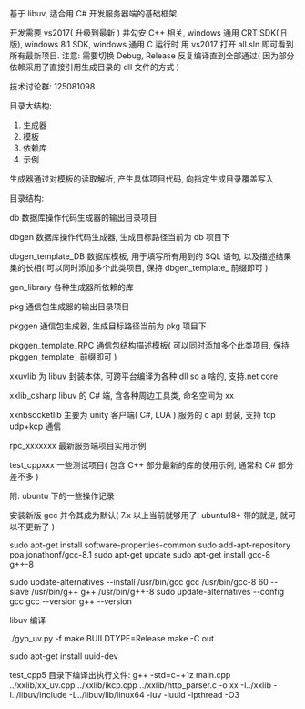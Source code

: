 ﻿基于 libuv, 适合用 C# 开发服务器端的基础框架

开发需要 vs2017( 升级到最新 ) 并勾安 C++ 相关, windows 通用 CRT SDK(旧版), windows 8.1 SDK, windows 通用  C 运行时
用 vs2017 打开 all.sln 即可看到所有最新项目.
注意: 需要切换 Debug, Release 反复编译直到全部通过( 因为部分依赖采用了直接引用生成目录的 dll 文件的方式 )

技术讨论群: 125081098


目录大结构:
1. 生成器
2. 模板
3. 依赖库
4. 示例

生成器通过对模板的读取解析, 产生具体项目代码, 向指定生成目录覆盖写入

目录结构:

db
数据库操作代码生成器的输出目录项目

dbgen
数据库操作代码生成器, 生成目标路径当前为 db 项目下

dbgen_template_DB
数据库模板, 用于填写所有用到的 SQL 语句, 以及描述结果集的长相( 可以同时添加多个此类项目, 保持 dbgen_template_ 前缀即可 )

gen_library
各种生成器所依赖的库

pkg
通信包生成器的输出目录项目

pkggen
通信包生成器, 生成目标路径当前为 pkg 项目下

pkggen_template_RPC
通信包结构描述模板( 可以同时添加多个此类项目, 保持 pkggen_template_ 前缀即可 )

xxuvlib
为 libuv 封装本体, 可跨平台编译为各种 dll so a 啥的, 支持.net core

xxlib_csharp
libuv 的 C# 端, 含各种周边工具类, 命名空间为 xx

xxnbsocketlib
主要为 unity 客户端( C#, LUA ) 服务的 c api 封装, 支持 tcp  udp+kcp  通信

rpc_xxxxxxx
最新服务端项目实用示例

test_cppxxx
一些测试项目( 包含 C++ 部分最新的库的使用示例, 通常和 C# 部分差不多 )







附: ubuntu 下的一些操作记录

安装新版 gcc 并令其成为默认( 7.x 以上当前就够用了. ubuntu18+ 带的就是, 就可以不更新了 )

sudo apt-get install software-properties-common
sudo add-apt-repository ppa:jonathonf/gcc-8.1
sudo apt-get update
sudo apt-get install gcc-8 g++-8

sudo update-alternatives --install /usr/bin/gcc gcc /usr/bin/gcc-8 60 --slave /usr/bin/g++ g++ /usr/bin/g++-8
sudo update-alternatives --config gcc
gcc --version
g++ --version

libuv 编译

./gyp_uv.py -f make
BUILDTYPE=Release make -C out


sudo apt-get install uuid-dev


test_cpp5 目录下编译出执行文件:
g++ -std=c++1z main.cpp ../xxlib/xx_uv.cpp ../xxlib/ikcp.cpp ../xxlib/http_parser.c -o xx -I../xxlib -I../libuv/include -L../libuv/lib/linux64 -luv -luuid -lpthread -O3